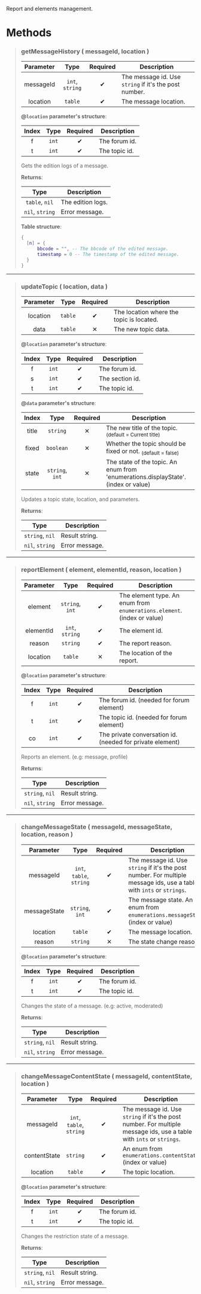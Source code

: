 Report and elements management.
# Methods
>### getMessageHistory ( messageId, location )
>| Parameter | Type | Required | Description |
>| :-: | :-: | :-: | - |
>| messageId | `int`, `string` | ✔ | The message id. Use `string` if it's the post number. |
>| location | `table` | ✔ | The message location. |
>
>**@`location` parameter's structure**:
>
>| Index | Type | Required | Description |
>| :-: | :-: | :-: | - |
>| 	f | `int` | ✔ | The forum id. |
>| 	t | `int` | ✔ | The topic id. |
>
>Gets the edition logs of a message.
>
>**Returns**:
>
>| Type | Description |
>| :-: | - |
>| `table`, `nil` | The edition logs. |
>| `nil`, `string` | Error message. |
>
>**Table structure**:
>```Lua
>{
>	[n] = {
>		bbcode = "", -- The bbcode of the edited message.
>		timestamp = 0 -- The timestamp of the edited message.
>	}
>}
>```
---
>### updateTopic ( location, data )
>| Parameter | Type | Required | Description |
>| :-: | :-: | :-: | - |
>| location | `table` | ✔ | The location where the topic is located. |
>| data | `table` | ✕ | The new topic data. |
>
>**@`location` parameter's structure**:
>
>| Index | Type | Required | Description |
>| :-: | :-: | :-: | - |
>| 	f | `int` | ✔ | The forum id. |
>| 	s | `int` | ✔ | The section id. |
>| 	t | `int` | ✔ | The topic id. |
>
>**@`data` parameter's structure**:
>
>| Index | Type | Required | Description |
>| :-: | :-: | :-: | - |
>| 	title | `string` | ✕ | The new title of the topic. <sub>(default = Current title)</sub> |
>| 	fixed | `boolean` | ✕ | Whether the topic should be fixed or not. <sub>(default = false)</sub> |
>| 	state | `string`, `int` | ✕ | The state of the topic. An enum from 'enumerations.displayState'. (index or value) |
>
>Updates a topic state, location, and parameters.
>
>**Returns**:
>
>| Type | Description |
>| :-: | - |
>| `string`, `nil` | Result string. |
>| `nil`, `string` | Error message. |
>
---
>### reportElement ( element, elementId, reason, location )
>| Parameter | Type | Required | Description |
>| :-: | :-: | :-: | - |
>| element | `string`, `int` | ✔ | The element type. An enum from `enumerations.element`. (index or value) |
>| elementId | `int`, `string` | ✔ | The element id. |
>| reason | `string` | ✔ | The report reason. |
>| location | `table` | ✕ | The location of the report. |
>
>**@`location` parameter's structure**:
>
>| Index | Type | Required | Description |
>| :-: | :-: | :-: | - |
>| 	f | `int` | ✔ | The forum id. (needed for forum element) |
>| 	t | `int` | ✔ | The topic id. (needed for forum element) |
>| 	co | `int` | ✔ | The private conversation id. (needed for private element) |
>
>Reports an element. (e.g: message, profile)
>
>**Returns**:
>
>| Type | Description |
>| :-: | - |
>| `string`, `nil` | Result string. |
>| `nil`, `string` | Error message. |
>
---
>### changeMessageState ( messageId, messageState, location, reason )
>| Parameter | Type | Required | Description |
>| :-: | :-: | :-: | - |
>| messageId | `int`, `table`, `string` | ✔ | The message id. Use `string` if it's the post number. For multiple message ids, use a table with `ints` or `strings`. |
>| messageState | `string`, `int` | ✔ | The message state. An enum from `enumerations.messageState`. (index or value) |
>| location | `table` | ✔ | The message location. |
>| reason | `string` | ✕ | The state change reason. |
>
>**@`location` parameter's structure**:
>
>| Index | Type | Required | Description |
>| :-: | :-: | :-: | - |
>| 	f | `int` | ✔ | The forum id. |
>| 	t | `int` | ✔ | The topic id. |
>
>Changes the state of a message. (e.g: active, moderated)
>
>**Returns**:
>
>| Type | Description |
>| :-: | - |
>| `string`, `nil` | Result string. |
>| `nil`, `string` | Error message. |
>
---
>### changeMessageContentState ( messageId, contentState, location )
>| Parameter | Type | Required | Description |
>| :-: | :-: | :-: | - |
>| messageId | `int`, `table`, `string` | ✔ | The message id. Use `string` if it's the post number. For multiple message ids, use a table with `ints` or `strings`. |
>| contentState | `string` | ✔ | An enum from `enumerations.contentState` (index or value) |
>| location | `table` | ✔ | The topic location. |
>
>**@`location` parameter's structure**:
>
>| Index | Type | Required | Description |
>| :-: | :-: | :-: | - |
>| 	f | `int` | ✔ | The forum id. |
>| 	t | `int` | ✔ | The topic id. |
>
>Changes the restriction state of a message.
>
>**Returns**:
>
>| Type | Description |
>| :-: | - |
>| `string`, `nil` | Result string. |
>| `nil`, `string` | Error message. |
>